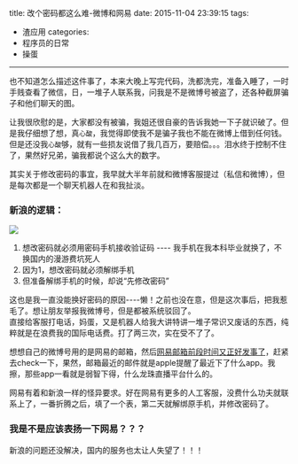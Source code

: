 title: 改个密码都这么难-微博和网易
date: 2015-11-04 23:39:15
tags:
  - 渣应用
categories:
  - 程序员的日常
  - 操蛋
---
也不知道怎么描述这件事了，本来大晚上写完代码，洗都洗完，准备入睡了，一时手贱查看了微信，日，一堆子人联系我，问我是不是微博号被盗了，还各种截屏骗子和他们聊天的图。    
  
<!-- more -->
让我很欣慰的是，大家都没有被骗，我姐还很自豪的告诉我她一下子就识破了。但是我仔细想了想，真`心酸`，我觉得即使我不是骗子我也不能在微博上借到任何钱。但是还没我`心酸`够，就有一些损友说借了我几百万，要赔偿。。。泪水终于控制不住了，果然好兄弟，骗我都说个这么大的数字。

其实关于修改密码的事宜，我早就大半年前就和微博客服提过（私信和微博），但是每次都是一个聊天机器人在和我扯淡。   

### 新浪的逻辑：
![](https://dn-myblog.qbox.me/img/blog/weibo_fuck.png)

1. 想改密码就必须用密码手机接收验证码  ---- 我手机在我本科毕业就换了，不换国内的漫游费坑死人
2. 因为1，想改密码就必须解绑手机
3. 但准备解绑手机的时候，却说“先修改密码”

这也是我一直没能换好密码的原因----懒！之前也没在意，但是这次事后，把我惹毛了。想让朋友举报我微博号，但是都被系统驳回了。     
直接给客服打电话，妈蛋，又是机器人给我大讲特讲一堆子常识又废话的东西，纯粹就是在浪费我的国际电话费。打了两三次，实在受不了了。

想想自己的微博号用的是网易的邮箱，然后[网易邮箱前段时间又正好发事了](http://www.wooyun.org/bugs/wooyun-2015-0147763)，赶紧去check一下，果然，邮箱最近的邮件就是apple提醒了最近下了什么app。我擦，那些app一看就是弱智下得，什么龙珠直播平台什么的。

网易有着和新浪一样的怪异要求。好在网易有更多的人工客服，没费什么功夫就联系上了，一番折腾之后，填了一个表，第二天就解绑原手机，并修改密码了。

### 我是不是应该表扬一下网易？？？

新浪的问题还没解决，国内的服务也太让人失望了！！！

